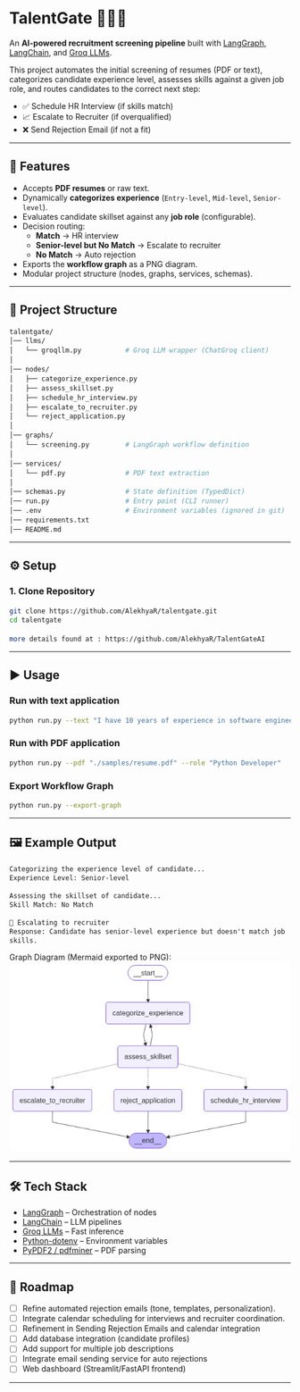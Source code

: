 # TalentGate 🧑‍💼🤖  
An **AI-powered recruitment screening pipeline** built with [LangGraph](https://python.langchain.com/docs/langgraph/), [LangChain](https://www.langchain.com/), and [Groq LLMs](https://groq.com/).  

This project automates the initial screening of resumes (PDF or text), categorizes candidate experience level, assesses skills against a given job role, and routes candidates to the correct next step:
- ✅ Schedule HR Interview (if skills match) 
- 📈 Escalate to Recruiter (if overqualified) 
- ❌ Send Rejection Email (if not a fit)

---

## 🚀 Features
- Accepts **PDF resumes** or raw text.
- Dynamically **categorizes experience** (`Entry-level`, `Mid-level`, `Senior-level`).
- Evaluates candidate skillset against any **job role** (configurable).
- Decision routing:
  - **Match** → HR interview
  - **Senior-level but No Match** → Escalate to recruiter
  - **No Match** → Auto rejection
- Exports the **workflow graph** as a PNG diagram.
- Modular project structure (nodes, graphs, services, schemas).

---

## 📂 Project Structure
```bash
talentgate/
│── llms/
│   └── groqllm.py           # Groq LLM wrapper (ChatGroq client)
│
│── nodes/
│   ├── categorize_experience.py
│   ├── assess_skillset.py
│   ├── schedule_hr_interview.py
│   ├── escalate_to_recruiter.py
│   └── reject_application.py
│
│── graphs/
│   └── screening.py         # LangGraph workflow definition
│
│── services/
│   └── pdf.py               # PDF text extraction
│
│── schemas.py               # State definition (TypedDict)
│── run.py                   # Entry point (CLI runner)
│── .env                     # Environment variables (ignored in git)
│── requirements.txt
│── README.md
````

---

## ⚙️ Setup

### 1. Clone Repository

```bash
git clone https://github.com/AlekhyaR/talentgate.git
cd talentgate

more details found at : https://github.com/AlekhyaR/TalentGateAI
```
---

## ▶️ Usage

### Run with **text application**

```bash
python run.py --text "I have 10 years of experience in software engineering with expertise in Java" --role "Python Developer"
```

### Run with **PDF application**

```bash
python run.py --pdf "./samples/resume.pdf" --role "Python Developer"
```

### Export Workflow Graph

```bash
python run.py --export-graph
```

---

## 🖼 Example Output

```text
Categorizing the experience level of candidate...
Experience Level: Senior-level

Assessing the skillset of candidate...
Skill Match: No Match

📢 Escalating to recruiter
Response: Candidate has senior-level experience but doesn't match job skills.
```

Graph Diagram (Mermaid exported to PNG):
![Graph Workflow](docs/talentgate_graph.png)

---

## 🛠 Tech Stack

* [LangGraph](https://python.langchain.com/docs/langgraph/) – Orchestration of nodes
* [LangChain](https://www.langchain.com/) – LLM pipelines
* [Groq LLMs](https://groq.com/) – Fast inference
* [Python-dotenv](https://pypi.org/project/python-dotenv/) – Environment variables
* [PyPDF2 / pdfminer](https://pypi.org/project/pdfminer.six/) – PDF parsing

---

## 📌 Roadmap

* [ ] Refine automated rejection emails (tone, templates, personalization).
* [ ] Integrate calendar scheduling for interviews and recruiter coordination.
* [ ] Refinement in Sending Rejection Emails and calendar integration
* [ ] Add database integration (candidate profiles)
* [ ] Add support for multiple job descriptions
* [ ] Integrate email sending service for auto rejections
* [ ] Web dashboard (Streamlit/FastAPI frontend)

---

